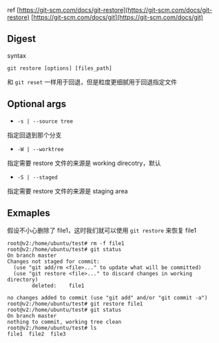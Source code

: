 ref
[https://git-scm.com/docs/git-restore](https://git-scm.com/docs/git-restore)
[https://git-scm.com/docs/git](https://git-scm.com/docs/git)
## Digest
syntax
```
git restore [options] [files_path]
```
和 `git reset` 一样用于回退，但是粒度更细腻用于回退指定文件
## Optional args

- `-s | --source tree`

指定回退到那个分支

- `-W | --worktree`

指定需要 restore 文件的来源是 working direcotry，默认 

- `-S | --staged`

指定需要 restore 文件的来源是 staging area
## Exmaples
假设不小心删除了 file1，这时我们就可以使用 `git restore` 来恢复 file1
```
root@v2:/home/ubuntu/test# rm -f file1
root@v2:/home/ubuntu/test# git status
On branch master
Changes not staged for commit:
  (use "git add/rm <file>..." to update what will be committed)
  (use "git restore <file>..." to discard changes in working directory)
        deleted:    file1

no changes added to commit (use "git add" and/or "git commit -a")
root@v2:/home/ubuntu/test# git restore file1
root@v2:/home/ubuntu/test# git status
On branch master
nothing to commit, working tree clean
root@v2:/home/ubuntu/test# ls
file1  file2  file3
```

